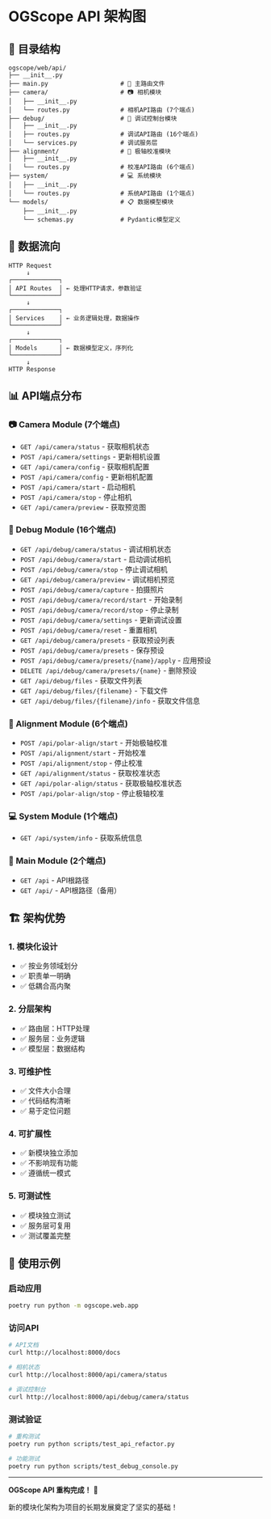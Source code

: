 # OGScope API 架构图

## 📁 目录结构

```
ogscope/web/api/
├── __init__.py
├── main.py                    # 🎯 主路由文件
├── camera/                    # 📷 相机模块
│   ├── __init__.py
│   └── routes.py              # 相机API路由 (7个端点)
├── debug/                     # 🔧 调试控制台模块
│   ├── __init__.py
│   ├── routes.py              # 调试API路由 (16个端点)
│   └── services.py            # 调试服务层
├── alignment/                 # 🎯 极轴校准模块
│   ├── __init__.py
│   └── routes.py              # 校准API路由 (6个端点)
├── system/                    # 💻 系统模块
│   ├── __init__.py
│   └── routes.py              # 系统API路由 (1个端点)
└── models/                    # 📋 数据模型模块
    ├── __init__.py
    └── schemas.py             # Pydantic模型定义
```

## 🔄 数据流向

```
HTTP Request
     ↓
┌─────────────┐
│ API Routes  │ ← 处理HTTP请求，参数验证
└─────────────┘
     ↓
┌─────────────┐
│ Services    │ ← 业务逻辑处理，数据操作
└─────────────┘
     ↓
┌─────────────┐
│ Models      │ ← 数据模型定义，序列化
└─────────────┘
     ↓
HTTP Response
```

## 📊 API端点分布

### 📷 Camera Module (7个端点)
- `GET /api/camera/status` - 获取相机状态
- `POST /api/camera/settings` - 更新相机设置
- `GET /api/camera/config` - 获取相机配置
- `POST /api/camera/config` - 更新相机配置
- `POST /api/camera/start` - 启动相机
- `POST /api/camera/stop` - 停止相机
- `GET /api/camera/preview` - 获取预览图

### 🔧 Debug Module (16个端点)
- `GET /api/debug/camera/status` - 调试相机状态
- `POST /api/debug/camera/start` - 启动调试相机
- `POST /api/debug/camera/stop` - 停止调试相机
- `GET /api/debug/camera/preview` - 调试相机预览
- `POST /api/debug/camera/capture` - 拍摄照片
- `POST /api/debug/camera/record/start` - 开始录制
- `POST /api/debug/camera/record/stop` - 停止录制
- `POST /api/debug/camera/settings` - 更新调试设置
- `POST /api/debug/camera/reset` - 重置相机
- `GET /api/debug/camera/presets` - 获取预设列表
- `POST /api/debug/camera/presets` - 保存预设
- `POST /api/debug/camera/presets/{name}/apply` - 应用预设
- `DELETE /api/debug/camera/presets/{name}` - 删除预设
- `GET /api/debug/files` - 获取文件列表
- `GET /api/debug/files/{filename}` - 下载文件
- `GET /api/debug/files/{filename}/info` - 获取文件信息

### 🎯 Alignment Module (6个端点)
- `POST /api/polar-align/start` - 开始极轴校准
- `POST /api/alignment/start` - 开始校准
- `POST /api/alignment/stop` - 停止校准
- `GET /api/alignment/status` - 获取校准状态
- `GET /api/polar-align/status` - 获取极轴校准状态
- `POST /api/polar-align/stop` - 停止极轴校准

### 💻 System Module (1个端点)
- `GET /api/system/info` - 获取系统信息

### 🎯 Main Module (2个端点)
- `GET /api` - API根路径
- `GET /api/` - API根路径（备用）

## 🏗️ 架构优势

### 1. 模块化设计
- ✅ 按业务领域划分
- ✅ 职责单一明确
- ✅ 低耦合高内聚

### 2. 分层架构
- ✅ 路由层：HTTP处理
- ✅ 服务层：业务逻辑
- ✅ 模型层：数据结构

### 3. 可维护性
- ✅ 文件大小合理
- ✅ 代码结构清晰
- ✅ 易于定位问题

### 4. 可扩展性
- ✅ 新模块独立添加
- ✅ 不影响现有功能
- ✅ 遵循统一模式

### 5. 可测试性
- ✅ 模块独立测试
- ✅ 服务层可复用
- ✅ 测试覆盖完整

## 🚀 使用示例

### 启动应用
```bash
poetry run python -m ogscope.web.app
```

### 访问API
```bash
# API文档
curl http://localhost:8000/docs

# 相机状态
curl http://localhost:8000/api/camera/status

# 调试控制台
curl http://localhost:8000/api/debug/camera/status
```

### 测试验证
```bash
# 重构测试
poetry run python scripts/test_api_refactor.py

# 功能测试
poetry run python scripts/test_debug_console.py
```

---

**OGScope API 重构完成！** 🎉

新的模块化架构为项目的长期发展奠定了坚实的基础！
